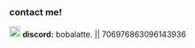 ### contact me!
<img src="https://cdn3.emoji.gg/emojis/5932-purple-sparkling-star.gif" width="20" height="20"> **discord:** bobalatte. || 706976863096143936
